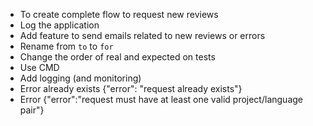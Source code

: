 - To create complete flow to request new reviews
- Log the application
- Add feature to send emails related to new reviews or errors
- Rename from `to` to `for`
- Change the order of real and expected on tests
- Use CMD
- Add logging (and monitoring)
- Error already exists {"error": "request already exists"}
- Error {"error":"request must have at least one valid project/language pair"}
